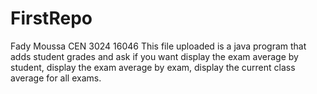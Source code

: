 # FirstRepo
Fady Moussa
CEN 3024
16046
This file uploaded is a java program that adds student grades and ask if you want display the exam average by student, display the exam average by exam, display the current class average for all exams.
